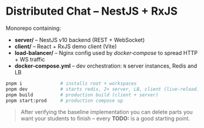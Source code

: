 # Distributed Chat – NestJS + RxJS

Monorepo containing:

* **server/** – NestJS v10 backend (REST + WebSocket)  
* **client/** – React + RxJS demo client (Vite)  
* **load-balancer/** – Nginx config used by *docker‑compose* to spread HTTP + WS traffic  
* **docker-compose.yml** – dev orchestration: `N` server instances, Redis and LB

```bash
pnpm i              # installs root + workspaces
pnpm dev            # starts redis, 2× server, LB, client (live‑reload)
pnpm build          # production build (client + server)
pnpm start:prod     # production compose up
```

> After verifying the baseline implementation you can delete parts you want your students to finish – every **TODO:** is a good starting point.
